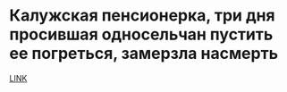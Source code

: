 # Калужская пенсионерка, три дня просившая односельчан пустить ее погреться, замерзла насмерть 



[LINK](https://varlamov.ru/3333485.html)